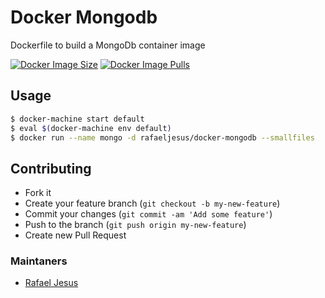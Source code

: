 # Docker Mongodb

Dockerfile to build a MongoDb container image

[![Docker Image Size](https://img.shields.io/imagelayers/image-size/rafaeljesus/docker-mongodb/latest.svg)](https://hub.docker.com/r/rafaeljesus/docker-mongodb/)
[![Docker Image Pulls](https://img.shields.io/docker/pulls/rafaeljesus/event-track.svg)](https://hub.docker.com/r/rafaeljesus/docker-mongodb/)

## Usage
```bash
$ docker-machine start default
$ eval $(docker-machine env default)
$ docker run --name mongo -d rafaeljesus/docker-mongodb --smallfiles
```

## Contributing
- Fork it
- Create your feature branch (`git checkout -b my-new-feature`)
- Commit your changes (`git commit -am 'Add some feature'`)
- Push to the branch (`git push origin my-new-feature`)
- Create new Pull Request

### Maintaners

* [Rafael Jesus](https://github.com/rafaeljesus)
